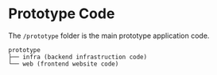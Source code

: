 # Prototype Code

The `/prototype` folder is the main prototype application code.

```
prototype
├── infra (backend infrastruction code)
└── web (frontend website code)
```
